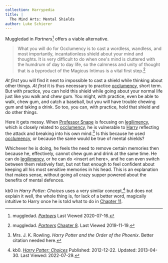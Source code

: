 ```yaml
---
collection: Harrypedia
title: |
  The Mind Arts: Mental Shields
author: Luke Schierer
---
```


Muggledad in _Partners_[^20191119-7] offers a viable alternative.

> What you will do for Occlumency is to cast a wordless, wandless, and most
> importantly, incantationless shield about your mind and thoughts. It is very
> difficult to do when one's mind is cluttered with the humdrum of day to day
> life, so the calmness and unity of thought that is a byproduct of the Magicus
> Intimus is a vital first step.[^20191119-6]

_At first_ you will find it next to impossible to cast a shield while thinking
about other things. _At first_ it is thus necessary to practice [occlumency][],
short term. But with practice, you can hold this shield while going about your
normal life just like you walk and chew gum. You might, with practice, even be
able to walk, chew gum, and catch a baseball, but you will have trouble chewing
gum and taking a drink. So too, you can, with practice, hold that shield and do
other things.

Here it gets messy. When [Professor Snape][Snape] is focusing on
[legilimency][], which is closely related to [occlumency][], he is vulnerable
to [Harry][] reflecting the attack and breaking into his own mind.[^20191119-8]
Is this because he used [occlumency][], or because the same would be true of
mental shields?

Whichever he is doing, he feels the need to remove certain memories then because
he, effectively, cannot chew gum and drink at the same time. He can do
[legilimency][], or he can do &lt;insert art here&gt;, and he can even switch
between them relatively fast, but not fast enough to feel confident about
keeping all his most sensitive memories in his head. This is an explanation
that makes sense, without going all crazy supper powered about the benefits of
mental defences.

kb0 in _Harry Potter: Choices_ uses a very similar concept,[^220729-1] but does
not explain it well, the whole thing is, for lack of a better word, magically
intuitive to Harry once he is told what to do in [Chapter 11][].

[legilimency]: /harrypedia/magic/spells/legilimens/
[occlumency]: /harrypedia/magic/the_mind_arts/occlumency/
[Snape]: /harrypedia/people/snape/severus/
[Harry]: /harrypedia/people/potter/harry_james/
[Chapter 11]: https://www.fanfiction.net/s/8820097/11/Harry-Potter-Choices

[^220729-1]:
    kb0.
    _[Harry Potter: Choices](https://www.fanfiction.net/s/8820097)_
    Published: 2012-12-22. Updated: 2013-04-30. Last Viewed: 2022-07-29.

[^20191119-6]:
    muggledad.
    _[Partners](https://www.faenfiction.com/fanfics/harry_potter/harry/anyone/463/0)_
    [Chapter 8](https://www.faenfiction.com/fanfics/harry_potter/harry/anyone/463/17534>).
    Last Viewed 2019-11-19.

[^20191119-7]:
    muggledad.
    _[Partners](https://www.faenfiction.com/fanfics/harry_potter/harry/anyone/463/0)_
    Last Viewed 2020-07-16.

[^20191119-8]:
    Mrs. J. K. Rowling. _Harry Potter and the Order of the Phoenix_.
    Better citation needed here.
